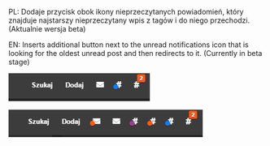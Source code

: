 PL: Dodaje przycisk obok ikony nieprzeczytanych powiadomień, który znajduje najstarszy nieprzeczytany wpis z tagów i do niego przechodzi. (Aktualnie wersja beta)

EN: Inserts additional button next to the unread notifications icon that is looking for the oldest unread post and then redirects to it. (Currently in beta stage)

![Wygląd ikony](https://github.com/piomar123/UserScripts/raw/master/chrono-reader01.png "Wygląd ikony")

![Razem z dodatkiem krejdowe menu](https://github.com/piomar123/UserScripts/raw/master/chrono-reader-krejd.png "Razem z dodatkiem krejdowe menu")
